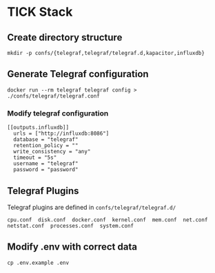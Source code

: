 # TICK Stack #


## Create directory structure ##
```
mkdir -p confs/{telegraf,telegraf/telegraf.d,kapacitor,influxdb}
```

## Generate Telegraf configuration ##

```
docker run --rm telegraf telegraf config > ./confs/telegraf/telegraf.conf
```

### Modify telegraf configuration ###

```
[[outputs.influxdb]]
  urls = ["http://influxdb:8086"]
  database = "telegraf" 
  retention_policy = ""
  write_consistency = "any"
  timeout = "5s"
  username = "telegraf"
  password = "password"
```

## Telegraf Plugins ##

Telegraf plugins are defined in `confs/telegraf/telegraf.d/`

```
cpu.conf  disk.conf  docker.conf  kernel.conf  mem.conf  net.conf  netstat.conf  processes.conf  system.conf
```

## Modify .env with correct data ##

```
cp .env.example .env
```
